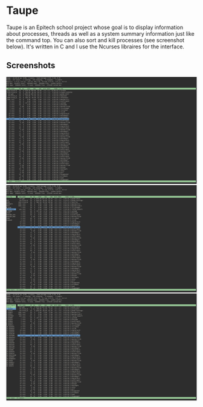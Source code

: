 # Taupe

Taupe is an Epitech school project whose goal is to display information about processes, threads as well as a system summary information just like the command top. You can also sort and kill processes (see screenshot below). It's written in C and I use the Ncurses libraires for the interface.

## Screenshots

![Menu](https://github.com/kiuKisas/Taupe/blob/master/main_menu.png "Main menu")
![Sort](https://github.com/kiuKisas/Taupe/blob/master/sort.png "Sort")
![Kill](https://github.com/kiuKisas/Taupe/blob/master/kill.png "Kill")